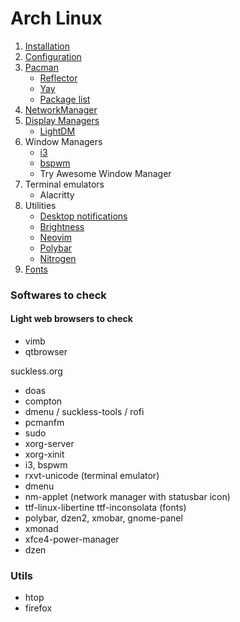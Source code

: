 # Arch Linux

1. [Installation](Installation/index)
2. [Configuration](configuration/index)
3. [Pacman](Pacman/index)
    - [Reflector](Pacman/Reflector)
    - [Yay](Pacman/Yay)
    - [Package list](Pacman/package-list)
4. [NetworkManager](network-manager)
5. [Display Managers](display-managers)
    - [LightDM](display-managers/lightdm#LightDM)
6. Window Managers
    - [i3](window-manager/i3)
    - [bspwm](window-manager/bspwm)
    - Try Awesome Window Manager
7. Terminal emulators
    - Alacritty
8. Utilities
    - [Desktop notifications](utilities/desktop-notifications)
    - [Brightness](utilities/brightness)
    - [Neovim](utilities/neovim)
    - [Polybar](utilities/polybar)
    - [Nitrogen](utilities/nitrogen)
9. [Fonts](fonts)

### Softwares to check

#### Light web browsers to check

- vimb
- qtbrowser

suckless.org

* doas
* compton
* dmenu / suckless-tools / rofi
* pcmanfm
* sudo
* xorg-server
* xorg-xinit
* i3, bspwm
* rxvt-unicode (terminal emulator)
* dmenu
* nm-applet (network manager with statusbar icon)
* ttf-linux-libertine ttf-inconsolata (fonts)
* polybar, dzen2, xmobar, gnome-panel
* xmonad
* xfce4-power-manager
* dzen


### Utils

* htop
* firefox
